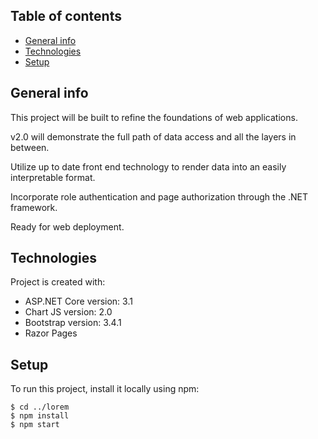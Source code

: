 ## Table of contents
* [General info](#general-info)
* [Technologies](#technologies)
* [Setup](#setup)




## General info
This project will be built to refine the foundations of web applications.

v2.0 will demonstrate the full path of data access and all the layers in between.

Utilize up to date front end technology to render data into an easily interpretable format.

Incorporate role authentication and page authorization through the .NET framework.

Ready for web deployment.

## Technologies
Project is created with:
* ASP.NET Core version: 3.1
* Chart JS version: 2.0
* Bootstrap version: 3.4.1
* Razor Pages

## Setup
To run this project, install it locally using npm:

```
$ cd ../lorem
$ npm install
$ npm start
```